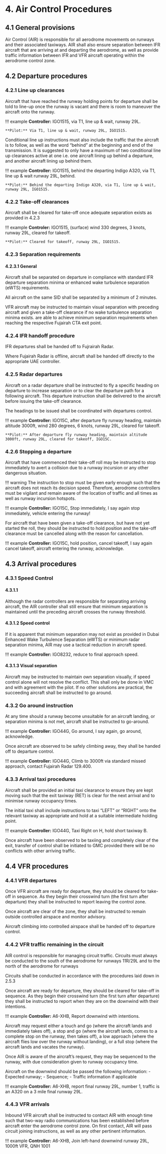 # 4. Air Control Procedures
## 4.1 General provisions
Air Control (AIR) is responsible for all aerodrome movements on runways and their associated taxiways. AIR shall also ensure separation between IFR aircraft that are arriving at and departing the aerodrome, as well as provide traffic information between IFR and VFR aircraft operating within the aerodrome control zone.

## 4.2 Departure procedures
### 4.2.1 Line up clearances
Aircraft that have reached the runway holding points for departure shall be told to line-up once the runway is vacant and there is room to maneuver the aircraft onto the runway.

!!! example
    **Controller:** IGO1515, via T1, line up & wait, runway 29L.

    **Pilot:** Via T1, line up & wait, runway 29L, IGO1515.

Conditional line up instructions must also include the traffic that the aircraft is to follow, as well as the word “behind” at the beginning and end of the transmission. It is suggested to only have a maximum of two conditional line up clearances active at one i.e. one aircraft lining up behind a departure, and another aircraft lining up behind them.

!!! example
    **Controller:** IGO1515, behind the departing Indigo A320, via T1, line up & wait runway 29L, behind.

    **Pilot:** Behind the departing Indigo A320, via T1, line up & wait, runway 29L, IGO1515.
### 4.2.2 Take-off clearances
Aircraft shall be cleared for take-off once adequate separation exists as provided in 4.2.3

!!! example
    **Controler:** IGO1515, (surface) wind 330 degrees, 3 knots, runway 29L, cleared for takeoff.

    **Pilot:** Cleared for takeoff, runway 29L, IGO1515.
### 4.2.3 Separation requirements
#### 4.2.3.1 General
Aircraft shall be separated on departure in compliance with standard IFR departure separation minima or enhanced wake turbulence separation (eWTS) requirements.

All aircraft on the same SID shall be separated by a minimum of 2 minutes.

VFR aircraft may be instructed to maintain visual separation with preceding aircraft and given a take-off clearance if no wake turbulence separation minima exists. are able to achieve minimum separation requirements when reaching the respective Fujairah CTA exit point.
### 4.2.4 IFR handoff procedure
IFR departures shall be handed off to Fujrairah Radar.

Where Fujairah Radar is offline, aircraft shall be handed off directly to the appropriate UAE controller.
### 4.2.5 Radar departures
Aircraft on a radar departure shall be instructed to fly a specific heading on departure to increase separation or to clear the departure path for a following aircraft. This departure instruction shall be delivered to the aircraft before issuing the take-off clearance.

The headings to be issued shall be coordinated with departures control.

!!! example
    **Controller:** IGO15C, after departure fly runway heading, maintain altitude 3000ft, wind 280 degrees, 6 knots, runway 29L, cleared for takeoff.

    **Pilot:** After departure fly runway heading, maintain altitude 3000ft, runway 29L, cleared for takeoff, IGO15C.
### 4.2.6 Stopping a departure
Aircraft that have commenced their take-off roll may be instructed to stop immediately to avert a collision due to a runway incursion or any other dangerous situation.

!!! warning
    The instruction to stop must be given early enough such that the aircraft does not reach its decision speed. Therefore, aerodrome controllers must be vigilant and remain aware of the location of traffic and all times as well as runway incursion hotspots. 

!!! example
    **Controller:** IGO15C, Stop immediately, I say again stop immediately, vehicle entering the runway!

For aircraft that have been given a take-off clearance, but have not yet started the roll, they should be instructed to hold position and the take-off clearance must be cancelled along with the reason for cancellation.

!!! example
    **Controller:** IGO15C, hold position, cancel takeoff, I say again cancel takeoff, aircraft entering the runway, acknowledge.
## 4.3 Arrival procedures
### 4.3.1 Speed Control
#### 4.3.1.1
Although the radar controllers are responsible for separating arriving aircraft, the AIR controller shall still ensure that minimum separation is maintained until the preceding aircraft crosses the runway threshold.

#### 4.3.1.2 Speed control

If it is apparent that minimum separation may not exist as provided in Dubai Enhanced Wake Turbulence Separation (eWTS) or minimum radar separation minima, AIR may use a tactical reduction in aircraft speed.

!!! example
    **Controller:** IGO8232, reduce to final approach speed.

#### 4.3.1.3 Visual separation
Aircraft may be instructed to maintain own separation visually, if speed control alone will not resolve the conflict. This shall only be done in VMC and with agreement with the pilot. If no other solutions are practical, the succeeding aircraft shall be instructed to go around.

### 4.3.2 Go around instruction
At any time should a runway become unsuitable for an aircraft landing, or separation minima is not met, aircraft shall be instructed to go-around.

!!! example
    **Controller:** IGO44G, Go around, I say again, go around, acknowledge.

Once aircraft are observed to be safely climbing away, they shall be handed off to departure control.

!!! example
    **Controller:** IGO44G, Climb to 3000ft via standard missed approach, contact Fujairah Radar 129.400.

### 4.3.3 Arrival taxi procedures
Aircraft shall be provided an initial taxi clearance to ensure they are kept moving such that the exit taxiway (RET) is clear for the next arrival and to minimise runway occupancy times.

The initial taxi shall include instructions to taxi “LEFT” or “RIGHT” onto the relevant taxiway as appropriate and hold at a suitable intermediate holding point.

!!! example
    **Controller:** IGO44G, Taxi Right on H, hold short taxiway B.

Once aircraft have been observed to be taxiing and completely clear of the exit, transfer of control shall be initiated to GMC provided there will be no conflicts with other arriving traffic.
## 4.4 VFR procedures
### 4.4.1 VFR departures
Once VFR aircraft are ready for departure, they should be cleared for take-off in sequence. As they begin their crosswind turn (the first turn after departure) they shall be instructed to report leaving the control zone.

Once aircraft are clear of the zone, they shall be instructed to remain outside controlled airspace and monitor advisory.

Aircraft climbing into controlled airspace shall be handed off to departure control.

### 4.4.2 VFR traffic remaining in the circuit
AIR control is responsible for managing circuit traffic. Circuits must always be conducted to the south of the aerodrome for runways 11R/29L and to the north of the aerodrome for runways

Circuits shall be conducted in accordance with the procedures laid down in 2.5.3

Once aircraft are ready for departure, they should be cleared for take-off in sequence. As they begin their crosswind turn (the first turn after departure) they shall be instructed to report when they are on the downwind with their intentions.

!!! example
    **Controller:** A6-XHB, Report downwind with intentions.

Aircraft may request either a touch and go (where the aircraft lands and immediately takes off), a stop and go (where the aircraft lands, comes to a complete stop on the runway, then takes off), a low approach (where the aircraft flies low over the runway without landing), or a full stop (where the aircraft lands and vacates the runway).

Once AIR is aware of the aircraft’s request, they may be sequenced to the runway, with due consideration given to runway occupancy time.

Aircraft on the downwind should be passed the following information: - Expected runway; - Sequence; - Traffic information if applicable

!!! example
    **Controller:** A6-XHB, report final runway 29L, number 1, traffic is an A320 on a 3 mile final runway 29L.

### 4.4.3 VFR arrivals
Inbound VFR aircraft shall be instructed to contact AIR with enough time such that two-way radio communications has been established before aircraft enter the aerodrome control zone. On first contact, AIR will pass circuit joining instructions, as well as any other pertinent information.

!!! example
    **Controller:** A6-XHB, Join left-hand downwind runway 29L, 1000ft VFR, QNH 1001
